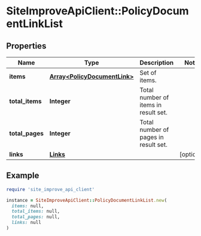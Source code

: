 # SiteImproveApiClient::PolicyDocumentLinkList

## Properties

| Name | Type | Description | Notes |
| ---- | ---- | ----------- | ----- |
| **items** | [**Array&lt;PolicyDocumentLink&gt;**](PolicyDocumentLink.md) | Set of items. |  |
| **total_items** | **Integer** | Total number of items in result set. |  |
| **total_pages** | **Integer** | Total number of pages in result set. |  |
| **links** | [**Links**](Links.md) |  | [optional] |

## Example

```ruby
require 'site_improve_api_client'

instance = SiteImproveApiClient::PolicyDocumentLinkList.new(
  items: null,
  total_items: null,
  total_pages: null,
  links: null
)
```

